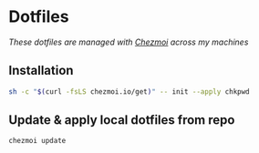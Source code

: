 # Dotfiles

*These dotfiles are managed with [Chezmoi](https://www.chezmoi.io/) across my machines*

## Installation
```bash
sh -c "$(curl -fsLS chezmoi.io/get)" -- init --apply chkpwd
```

## Update & apply local dotfiles from repo
```bash
chezmoi update
```

